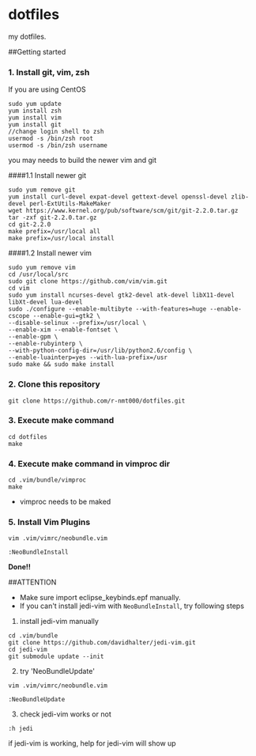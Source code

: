 ﻿dotfiles
========

my dotfiles.

##Getting started
### 1. Install git, vim, zsh
If you are using CentOS

```
sudo yum update
yum install zsh
yum install vim 
yum install git
//change login shell to zsh
usermod -s /bin/zsh root
usermod -s /bin/zsh username
```
you may needs to build the newer vim and git

####1.1 Install newer git
```
sudo yum remove git
yum install curl-devel expat-devel gettext-devel openssl-devel zlib-devel perl-ExtUtils-MakeMaker
wget https://www.kernel.org/pub/software/scm/git/git-2.2.0.tar.gz
tar -zxf git-2.2.0.tar.gz
cd git-2.2.0
make prefix=/usr/local all
make prefix=/usr/local install
```

####1.2 Install newer vim

```
sudo yum remove vim
cd /usr/local/src
sudo git clone https://github.com/vim/vim.git
cd vim
sudo yum install ncurses-devel gtk2-devel atk-devel libX11-devel libXt-devel lua-devel
sudo ./configure --enable-multibyte --with-features=huge --enable-cscope --enable-gui=gtk2 \
--disable-selinux --prefix=/usr/local \
--enable-xim --enable-fontset \
--enable-gpm \
--enable-rubyinterp \
--with-python-config-dir=/usr/lib/python2.6/config \
--enable-luainterp=yes --with-lua-prefix=/usr
sudo make && sudo make install
```


### 2. Clone this repository

```
git clone https://github.com/r-nmt000/dotfiles.git
```

### 3. Execute make command

```
cd dotfiles
make
```

### 4. Execute make command in vimproc dir

```
cd .vim/bundle/vimproc
make
```

* vimproc needs to be maked

### 5. Install Vim Plugins

```
vim .vim/vimrc/neobundle.vim

:NeoBundleInstall
```

**Done!!**


##ATTENTION

* Make sure import eclipse_keybinds.epf manually.
* If you can't install jedi-vim with `NeoBundleInstall`, try following steps

1. install jedi-vim manually

```
cd .vim/bundle
git clone https://github.com/davidhalter/jedi-vim.git
cd jedi-vim
git submodule update --init
```

2. try 'NeoBundleUpdate'

```
vim .vim/vimrc/neobundle.vim

:NeoBundleUpdate
```
3. check jedi-vim works or not

```
:h jedi
```

if jedi-vim is working, help for jedi-vim will show up

